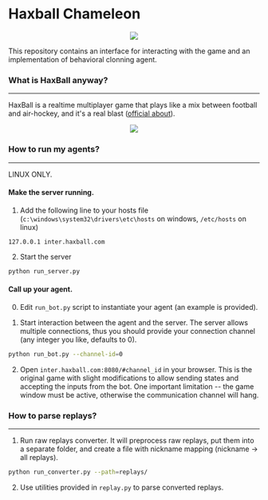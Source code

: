 # Haxball Chameleon
<p align="center">
  <img src="https://github.com/vkurenkov/haxball-imitator/blob/master/haxball-big-min.png">
</p>

This repository contains an interface for interacting with the game and an implementation of behavioral clonning agent.

### What is HaxBall anyway?
___________________________________________

HaxBall is a realtime multiplayer game that plays like a mix between football and air-hockey, and it's a real blast ([official about](https://www.haxball.com/about)).

<p align="center">
  <img src="https://thumbs.gfycat.com/ElderlyImpressionableGrayreefshark-size_restricted.gif">
</p>


### How to run my agents?
___________________________________________

LINUX ONLY.

#### Make the server running.

1. Add the following line to your hosts file (`c:\windows\system32\drivers\etc\hosts` on windows, `/etc/hosts` on linux)
```
127.0.0.1 inter.haxball.com
```

2. Start the server
```bash
python run_server.py
```

#### Call up your agent.

0. Edit `run_bot.py` script to instantiate your agent (an example is provided).

1. Start interaction between the agent and the server. The server allows multiple connections, thus you should provide your connection channel (any integer you like, defaults to 0).
```bash
python run_bot.py --channel-id=0
```

2. Open `inter.haxball.com:8080/#channel_id` in your browser. This is the original game with slight modifications to allow sending states and accepting the inputs from the bot. One important limitation -- the game window must be active, otherwise the communication channel will hang.

### How to parse replays?
___________________________________________

1. Run raw replays converter. It will preprocess raw replays, put them into a separate folder, and create a file with nickname mapping (nickname -> all replays).
```bash
python run_converter.py --path=replays/
```

2. Use utilities provided in `replay.py` to parse converted replays.
